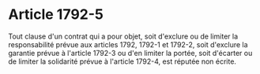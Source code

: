# Article 1792-5

Tout clause d'un contrat qui a pour objet, soit d'exclure ou de limiter la responsabilité prévue aux articles 1792, 1792-1 et 1792-2, soit d'exclure la garantie prévue à l'article 1792-3 ou d'en limiter la portée, soit d'écarter ou de limiter la solidarité prévue à l'article 1792-4, est réputée non écrite.

